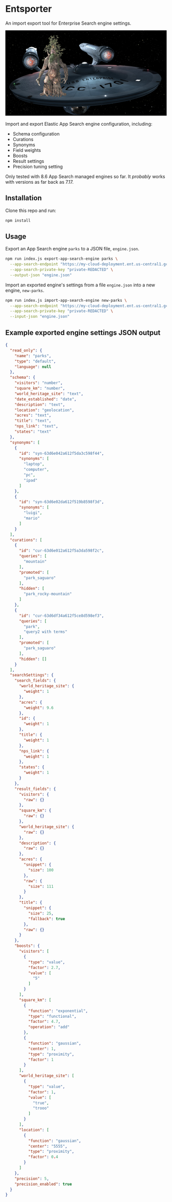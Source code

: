 # Entsporter

An import export tool for Enterprise Search engine settings.

<!-- sources: http://www.theargonath.cc/pictures/ents/ents.html https://cdn.player.one/sites/player.one/files/2016/02/01/enterprise-star-trek.jpg -->
![Entsporter](/entsporter.png)

Import and export Elastic App Search engine configuration, including:
* Schema configuration
* Curations
* Synonyms
* Field weights
* Boosts
* Result settings
* Precision tuning setting

Only tested with 8.6 App Search managed engines so far. It _probably_ works with versions as far back as 7.17.

## Installation

Clone this repo and run:

```sh
npm install
```

## Usage

Export an App Search engine `parks` to a JSON file, `engine.json`.

```sh
npm run index.js export-app-search-engine parks \
  --app-search-endpoint "https://my-cloud-deployment.ent.us-central1.gcp.cloud.es.io" \
  --app-search-private-key "private-REDACTED" \
  --output-json "engine.json"
```

Import an exported engine's settings from a file `engine.json` into a new engine, `new-parks`.

```sh
npm run index.js import-app-search-engine new-parks \
  --app-search-endpoint "https://my-cloud-deployment.ent.us-central1.gcp.cloud.es.io" \
  --app-search-private-key "private-REDACTED" \
  --input-json "engine.json"
```

## Example exported engine settings JSON output

```json
{
  "read_only": {
    "name": "parks",
    "type": "default",
    "language": null
  },
  "schema": {
    "visitors": "number",
    "square_km": "number",
    "world_heritage_site": "text",
    "date_established": "date",
    "description": "text",
    "location": "geolocation",
    "acres": "text",
    "title": "text",
    "nps_link": "text",
    "states": "text"
  },
  "synonyms": [
    {
      "id": "syn-63d6e042a612f5da3c598f44",
      "synonyms": [
        "laptop",
        "computer",
        "pc",
        "ipad"
      ]
    },
    {
      "id": "syn-63d6e02da612f519b8598f3d",
      "synonyms": [
        "luigi",
        "mario"
      ]
    }
  ],
  "curations": [
    {
      "id": "cur-63d6e012a612f5a3da598f2c",
      "queries": [
        "mountain"
      ],
      "promoted": [
        "park_saguaro"
      ],
      "hidden": [
        "park_rocky-mountain"
      ]
    },
    {
      "id": "cur-63d6df34a612f5ce8d598ef3",
      "queries": [
        "park",
        "query2 with terms"
      ],
      "promoted": [
        "park_saguaro"
      ],
      "hidden": []
    }
  ],
  "searchSettings": {
    "search_fields": {
      "world_heritage_site": {
        "weight": 1
      },
      "acres": {
        "weight": 9.6
      },
      "id": {
        "weight": 1
      },
      "title": {
        "weight": 1
      },
      "nps_link": {
        "weight": 1
      },
      "states": {
        "weight": 1
      }
    },
    "result_fields": {
      "visitors": {
        "raw": {}
      },
      "square_km": {
        "raw": {}
      },
      "world_heritage_site": {
        "raw": {}
      },
      "description": {
        "raw": {}
      },
      "acres": {
        "snippet": {
          "size": 100
        },
        "raw": {
          "size": 111
        }
      },
      "title": {
        "snippet": {
          "size": 25,
          "fallback": true
        },
        "raw": {}
      }
    },
    "boosts": {
      "visitors": [
        {
          "type": "value",
          "factor": 2.7,
          "value": [
            "5"
          ]
        }
      ],
      "square_km": [
        {
          "function": "exponential",
          "type": "functional",
          "factor": 4.7,
          "operation": "add"
        },
        {
          "function": "gaussian",
          "center": 1,
          "type": "proximity",
          "factor": 1
        }
      ],
      "world_heritage_site": [
        {
          "type": "value",
          "factor": 1,
          "value": [
            "true",
            "trooo"
          ]
        }
      ],
      "location": [
        {
          "function": "gaussian",
          "center": "5555",
          "type": "proximity",
          "factor": 0.4
        }
      ]
    },
    "precision": 5,
    "precision_enabled": true
  }
}
```
